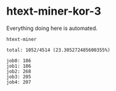 # htext-miner-kor-3

Everything doing here is automated.

```
htext-miner

total: 1052/4514 (23.305272485600355%)

job0: 186
job1: 186
job2: 268
job3: 205
job4: 207
```
